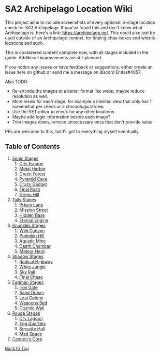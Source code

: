 # SA2 Archipelago Location Wiki

This project aims to include screenshots of every optional in-stage location check for SA2 Archipelago. If you've found this and don't know what Archipelago is, here's a link: https://archipelago.gg/. This could also just be used outside of an Archipelago context, for finding chao-boxes and whistle locations and such. 

This is considered content complete now, with all stages included in the guide. Additional improvements are still planned. 

If you notice any issues or have feedback or suggestions, either create an issue here on github or send me a message on discord Entiss#4057.

Also TODO:
- Re-encode the images to a better format like webp, maybe reduce resolution as well.
- More views for each stage, for example a minimal view that only has 1 screenshot per check or a chronological view.
- Use the SET editor to check for any other locations
- Maybe add logic information beside each image?
- Trim images down, remove unnecessary ones that don't provide value

PRs are welcome to this, but I'll get to everything myself eventually.

## Table of Contents

1. [Sonic Stages](./Sonic/Sonic.md)
    1. [City Escape](./Sonic/Sonic.md#city-escape)
    1. [Metal Harbor](./Sonic/Sonic.md#metal-harbor)
    1. [Green Forest](./Sonic/Sonic.md#green-forest)
    1. [Pyramid Cave](./Sonic/Sonic.md#pyramid-cave)
    1. [Crazy Gadget](./Sonic/Sonic.md#crazy-gadget)
    1. [Final Rush](./Sonic/Sonic.md#final-rush)
    1. [Green Hill](./Sonic/Sonic.md#green-hill)
1. [Tails Stages](./Tails/Tails.md)
    1. [Prison Lane](./Tails/Tails.md#prison-lane)
    1. [Mission Street](./Tails/Tails.md#mission-street)
    1. [Hidden Base](./Tails/Tails.md#hidden-base)
    1. [Eternal Engine](./Tails/Tails.md#eternal-engine)
1. [Knuckles Stages](./Knuckles/Knuckles.md)
    1. [Wild Canyon](./Knuckles/Knuckles.md#wild-canyon)
    1. [Pumpkin Hill](./Knuckles/Knuckles.md#pumpkin-hill)
    1. [Aquatic Mine](./Knuckles/Knuckles.md#aquatic-mine)
    1. [Death Chamber](./Knuckles/Knuckles.md#death-chamber)
    1. [Meteor Herd](./Knuckles/Knuckles.md#meteor-herd)
1. [Shadow Stages](./Shadow/Shadow.md)
    1. [Radical Highway](./Shadow/Shadow.md#radical-highway)
    1. [White Jungle](./Shadow/Shadow.md#white-jungle)
    1. [Sky Rail](./Shadow/Shadow.md#sky-rail)
    1. [Final Chase](./Shadow/Shadow.md#final-Chase)
1. [Eggman Stages](./Eggman/Eggman.md)
    1. [ Iron Gate ](./Eggman/Eggman.md#iron-gate)
    1. [ Sand Ocean ](./Eggman/Eggman.md#sand-ocean)
    1. [ Lost Colony ](./Eggman/Eggman.md#lost-colony)
    1. [ Weapons Bed ](./Eggman/Eggman.md#weapons-bed)
    1. [ Cosmic Wall ](./Eggman/Eggman.md#cosmic-wall)
1. [Rouge Stages](./Rouge/Rouge.md)
    1. [ Dry Lagoon ](./Rouge/Rouge.md#prison-lane)
    1. [ Egg Quarters ](./Rouge/Rouge.md#mission-street)
    1. [ Security Hall ](./Rouge/Rouge.md#hidden-base)
    1. [ Mad Space ](./Rouge/Rouge.md#eternal-engine)
1. [Cannon's Core](./CannonsCore/CannonsCore.md#cannons-core)

[Back to Top](#)

